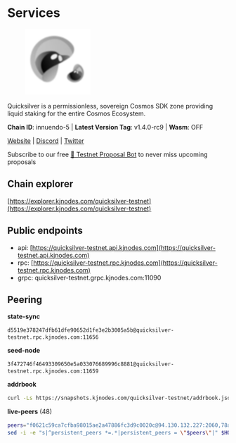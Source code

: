 # Services

<figure><img src="https://raw.githubusercontent.com/kj89/cosmos-images/main/logos/quicksilver.png" width="150" alt=""><figcaption></figcaption></figure>

Quicksilver is a permissionless, sovereign Cosmos SDK zone providing liquid staking for the entire Cosmos Ecosystem.

**Chain ID**: innuendo-5 | **Latest Version Tag**: v1.4.0-rc9 | **Wasm**: OFF

[Website](https://quicksilver.zone) | [Discord](https://discord.gg/quicksilverprotocol) | [Twitter](https://twitter.com/quicksilverzone)



Subscribe to our free [🤖 Testnet Proposal Bot](https://t.me/kjnodes_testnet_proposal_bot) to never miss upcoming proposals


## Chain explorer
[https://explorer.kjnodes.com/quicksilver-testnet](https://explorer.kjnodes.com/quicksilver-testnet)

## Public endpoints

* api: [https://quicksilver-testnet.api.kjnodes.com](https://quicksilver-testnet.api.kjnodes.com)
* rpc: [https://quicksilver-testnet.rpc.kjnodes.com](https://quicksilver-testnet.rpc.kjnodes.com)
* grpc: quicksilver-testnet.grpc.kjnodes.com:11090

## Peering

**state-sync**

```text
d5519e378247dfb61dfe90652d1fe3e2b3005a5b@quicksilver-testnet.rpc.kjnodes.com:11656
```

**seed-node**

```text
3f472746f46493309650e5a033076689996c8881@quicksilver-testnet.rpc.kjnodes.com:11659
```

**addrbook**
```bash
curl -Ls https://snapshots.kjnodes.com/quicksilver-testnet/addrbook.json > $HOME/.quicksilverd/config/addrbook.json
```

**live-peers** (48)
```bash
peers="f0621c59ca7cfba98015ae2a47886fc3d9c0020c@94.130.132.227:2060,78acdbabc08231765444b3143a222d433a5157e1@142.132.205.94:15651,13564ca7ffcc8fa6bcc6d405c96fe8c724ec17da@88.99.213.25:11656,af8cfa944802a9bd510fc3407950a15e8be86c31@213.239.217.52:30656,c409d9297f85d1290b4d6b208a1e66015c51434d@5.161.145.173:26656,bdb93c655989b2c1882339fabb013317066dda56@95.214.52.138:26676,9e0604571aa20314c2261d70b7d8823414702715@51.159.141.209:26656,5c2a752c9b1952dbed075c56c600c3a79b58c395@95.214.55.232:27026,74abcb5243d4ffc43de6ad1a288d8e50adcd467e@65.109.80.176:20656,1452d484454c0f93ddf3cbf987ce1b9cadd8f23f@65.21.95.180:37656,9a60250367f370dc7395c7a5b0d503cec544188f@65.108.230.113:20026,a37474c1f254cd4b16d924327a755c914e8e7d86@65.109.30.53:26656,d5519e378247dfb61dfe90652d1fe3e2b3005a5b@65.109.68.190:11656,796e72ffc343c187cd5e8397c0c09c0671d228e0@185.16.39.51:26656,a49d8d304e96350272dca24934b8295bc81d75d2@23.227.200.10:26656,0551eaa0db7097274410ee27a71672817e314b83@167.235.245.191:26656,1c4274460224753e8080d0efd16c0ed88fe27fc0@51.195.145.103:26656,3519e61e653db97f5d1c7f1bec9b0072bca4d5fe@144.76.45.59:16656,42f87cb55d5fdd222da28023613c66857398c4b8@5.22.223.252:26656,ee6bae1a6d4a1e07f1e4bc7963cabedc6b73426e@94.130.137.119:26656,8ff8a186fe9cbc70d0f34891fa051f87e561a48b@158.160.0.93:26656,e0f0703e9ce343c46e0ec01b19216715e817b358@65.109.85.170:28656,dc88be3a0075ce429a423237abe223a9528ce0df@65.108.204.119:31656,e6bf4eca6a11035c06be529cb8c3758c2c00908f@213.170.135.20:26656,2096650d8586b858d3369205f3b46ac4c765bc8e@65.109.53.155:26656,2be586e675b0f55c96905cc83496861c64112f44@65.108.99.224:56656,a288baa951cbe92b253c01c3936d930af1d56424@5.161.142.236:26656,9434d151be05e013cb0f20d27b699c8272ec4c89@65.109.82.111:29656,70c7663dba3b5181f1c3b8c92824dad070771ac6@217.13.223.167:56656,1bb8de1360e51ed35f7c9a39d4039bfc51900730@5.9.61.120:11656,532625a997a6f891405202968607f72afe004f15@202.61.225.157:26666,25b8b792bb14e8bfdcdfa163a14710d5645a4eba@148.251.91.77:20656,be637bd74973424c825c14c99b71f652fbabb48e@65.21.123.172:22656,97377c16946f8e1fa69e7c2c6b7feb32c2090f09@116.202.227.117:11656,d4d83e209a2b096859821228ea17475f9a487a48@23.88.0.170:15651,0a3ac40a7a4ce35978c4da97be2eb6974bc3c58b@185.252.233.217:46656,46f97e49a49694aead28c27be2c19300f509e273@65.108.129.94:26656,a637b94cb989909cc182623748ef179b0659f148@65.109.23.114:11156,b06ee574cf0b8641611c709a36b21c103d968c18@162.55.245.219:11656,03332cdbc3d354846a18992effbb8c20aa28f52a@65.21.133.125:28656,78d271e4b4692ff1ee8490f3825a541558b31870@65.21.95.46:28656,87d4e2b90141d5d52ed04387db4a46408c3fd66c@35.228.160.230:26656,a320bf1dd2c16b60c404ab00fb06604e9377290c@65.108.44.149:20656,e25a748120c9608c1d2a70fafa75178d862b3463@178.18.254.211:10656,df10d618cfc818e5943f5eefd81f4df265f8393e@207.180.243.64:11656,8a7c6e39ada0957c42cd716cb449c7df99ec299a@195.3.221.13:56676,f6f1e4a0baf856ff7d7f6d12868a201282914314@65.109.89.5:26656,ac6068dc650358a0c8f7b774630367ba2c70fa1f@93.190.141.68:21026"
sed -i -e "s|^persistent_peers *=.*|persistent_peers = \"$peers\"|" $HOME/.quicksilverd/config/config.toml
```
